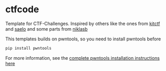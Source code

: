 # ctfcode
Template for CTF-Challenges. Inspired by others like the ones from [kitctf](https://github.com/kitctf/ctfcode/tree/master/ExploitTemplates) and [saelo](https://github.com/saelo/ctfcode) and some parts from [niklasb](https://github.com/niklasb/ctf-tools/)

This templates builds on pwntools, so you need to install pwntools before
```sh
pip install pwntools
```
For more information, see the [complete pwntools installation instructions here](https://pwntools.readthedocs.org/en/latest/install.html)

